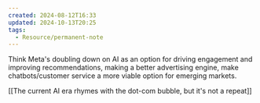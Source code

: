 ```yaml
---
created: 2024-08-12T16:33
updated: 2024-10-13T20:25
tags:
  - Resource/permanent-note
---
```

Think Meta's doubling down on AI as an option for driving engagement and improving recommendations, making a better advertising engine, make chatbots/customer service a more viable option for emerging markets.

[[The current AI era rhymes with the dot-com bubble, but it's not a repeat]]